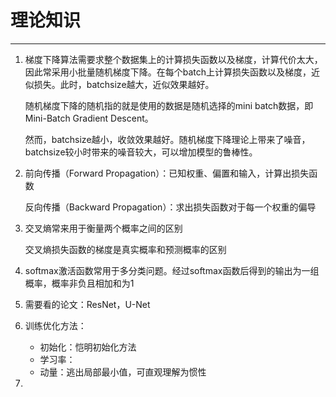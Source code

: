# 理论知识

------

1. 梯度下降算法需要求整个数据集上的计算损失函数以及梯度，计算代价太大，因此常采用小批量随机梯度下降。在每个batch上计算损失函数以及梯度，近似损失。此时，batchsize越大，近似效果越好。

   随机梯度下降的随机指的就是使用的数据是随机选择的mini batch数据，即Mini-Batch Gradient Descent。

   然而，batchsize越小，收敛效果越好。随机梯度下降理论上带来了噪音，batchsize较小时带来的噪音较大，可以增加模型的鲁棒性。

2. 前向传播（Forward Propagation）：已知权重、偏置和输入，计算出损失函数

   反向传播（Backward Propagation）：求出损失函数对于每一个权重的偏导

3. 交叉熵常来用于衡量两个概率之间的区别

   交叉熵损失函数的梯度是真实概率和预测概率的区别

4. softmax激活函数常用于多分类问题。经过softmax函数后得到的输出为一组概率，概率非负且相加和为1

5. 需要看的论文：ResNet，U-Net

6. 训练优化方法：

   - 初始化：恺明初始化方法
   - 学习率：
   - 动量：逃出局部最小值，可直观理解为惯性

7. 
